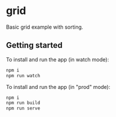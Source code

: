 # grid

Basic grid example with sorting.

## Getting started

To install and run the app (in watch mode):

```bash
npm i
npm run watch
```

To install and run the app (in "prod" mode):

```bash
npm i
npm run build
npm run serve
```
